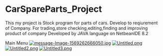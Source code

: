 # CarSpareParts_Project
This my project is Stock program for parts of cars. Develop to reqiurement of Company.
For trading,store checking,editing,finding and improving product of company
Developed by JAVA language on NetbeanIDE 8.2

Main Menu
[![message-Image-1569262666050.jpg](https://i.postimg.cc/NjRLy8gZ/message-Image-1569262666050.jpg)](https://postimg.cc/185y2qVK)
[![Untitled.png](https://i.postimg.cc/x13GJpSb/Untitled.png)](https://postimg.cc/5XjQD3yx)
[![Untitled2.png](https://i.postimg.cc/LXcg0jpp/Untitled2.png)](https://postimg.cc/5YmtXYy7)
[![Untitled3.png](https://i.postimg.cc/W4tDN5pV/Untitled3.png)](https://postimg.cc/Mc2Ztbj3)
